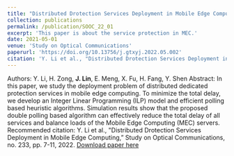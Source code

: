```yaml
---
title: "Distributed Drotection Services Deployment in Mobile Edge Computing"
collection: publications
permalink: /publication/SOOC_22_01
excerpt: 'This paper is about the service protection in MEC.'
date: 2021-05-01
venue: 'Study on Optical Communications'
paperurl: 'https://doi.org/10.13756/j.gtxyj.2022.05.002'
citation: 'Y. Li et al., "Distributed Drotection Services Deployment in Mobile Edge Computing,” Study on Optical Communications, no. 233, pp. 7-11, 2022.'
---
```


Authors: Y. Li, H. Zong, **J. Lin**, E. Meng, X. Fu, H. Fang, Y. Shen
Abstract: In this paper, we study the deployment problem of distributed dedicated protection services in mobile edge computing. To minimize the total delay, we develop an Integer Linear Programming (ILP) model and efficient polling based heuristic algorithms. Simulation results show that the proposed double polling based algorithm can effectively reduce the total delay of all services and balance loads of the Mobile Edge Computing (MEC) servers.
Recommended citation: Y. Li et al., "Distributed Drotection Services Deployment in Mobile Edge Computing,” Study on Optical Communications, no. 233, pp. 7-11, 2022.
[Download paper here](https://doi.org/10.13756/j.gtxyj.2022.05.002)
